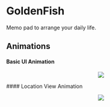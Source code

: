 # GoldenFish
Memo pad to arrange your daily life.

## Animations
#### Basic UI Animation
<p align="center"><img src ="https://github.com/miracle0930/GoldenFish/blob/master/Screenshots/demo.gif" /></p>
#### Location View Animation
<p align = "center"><img src = "https://github.com/miracle0930/GoldenFish/blob/master/Screenshots/locationdemo.gif" /></p>

